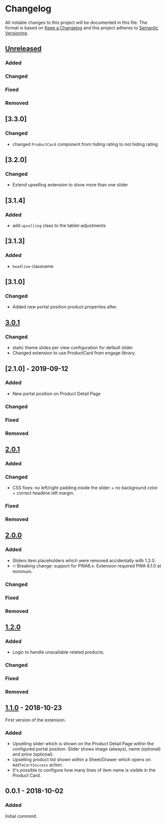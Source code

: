 # Changelog
 All notable changes to this project will be documented in this file.
 The format is based on [Keep a Changelog](http://keepachangelog.com/) and this project adheres to [Semantic Versioning](http://semver.org/).

## [Unreleased]
### Added
### Changed
### Fixed
### Removed

## [3.3.0]
### Changed
- changed `ProductCard` component from hiding rating to not hiding rating

## [3.2.0]
### Changed
- Extend upselling extension to show more than one slider

## [3.1.4]
### Added
- add `upselling` class to the tablet-adjustments

## [3.1.3]
### Added
- `headline` classname

## [3.1.0]
### Changed
- Added new portal position product.properties.after.


## [3.0.1]
### Changed
- static theme slides per view configuration for default slider
- Changed extension to use ProductCard from engage library.


## [2.1.0] - 2019-09-12
### Added
- New portal position on Product Detail Page
### Changed
### Fixed
### Removed

## [2.0.1]
### Added
### Changed
- CSS fixes: no left/right padding inside the slider + no background  color + correct headline left margin.
### Fixed
### Removed

## [2.0.0]
### Added
- Sliders item placeholders which were removed accidentally with 1.2.0.
- 🔥 Breaking change: support for PWA6.x. Extension required PWA 6.1.0 at minimum.
### Changed
### Fixed
### Removed

## [1.2.0]
### Added
- Logic to handle unavailable related products.
### Changed
### Fixed
### Removed

## [1.1.0] - 2018-10-23
First version of the extension.
### Added
- Upselling slider which is shown on the Product Detail Page within the configured portal position. Slider shows image (always), name (optional) and price (optional).
- Upselling product list shown within a Sheet/Drawer which opens on `AddToCartSuccess` action.
- It's possible to configure how many lines of item name is visible in the Product Card.

## 0.0.1 - 2018-10-02
### Added
Initial commmit.

[Unreleased]: https://github.com/shopgate/ext-upselling/compare/v2.0.0...HEAD
[3.0.1]: https://github.com/shopgate/ext-upselling/compare/v3.0.0...v3.0.1
[2.0.1]: https://github.com/shopgate/ext-upselling/compare/v2.0.0...v2.0.1
[2.0.0]: https://github.com/shopgate/ext-upselling/compare/v1.2.0...v2.0.0
[1.2.0]: https://github.com/shopgate/ext-upselling/compare/v1.1.0...v1.2.0
[1.1.0]: https://github.com/shopgate/ext-upselling/compare/v0.0.1...v1.1.0

